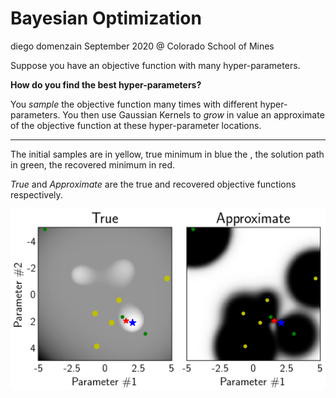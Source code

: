 # Bayesian Optimization
diego domenzain
September 2020 @ Colorado School of Mines

Suppose you have an objective function with many hyper-parameters. 

__How do you find the best hyper-parameters?__

You _sample_ the objective function many times with different hyper-parameters.
You then use Gaussian Kernels to _grow_ in value an approximate of the objective function at these hyper-parameter locations.

---

The initial samples are in yellow, true minimum in blue the , the solution path in green, the recovered minimum in red. 

_True_ and _Approximate_ are the true and recovered objective functions respectively.

[![](../pics/bayes-opti-ex.png)](./)
